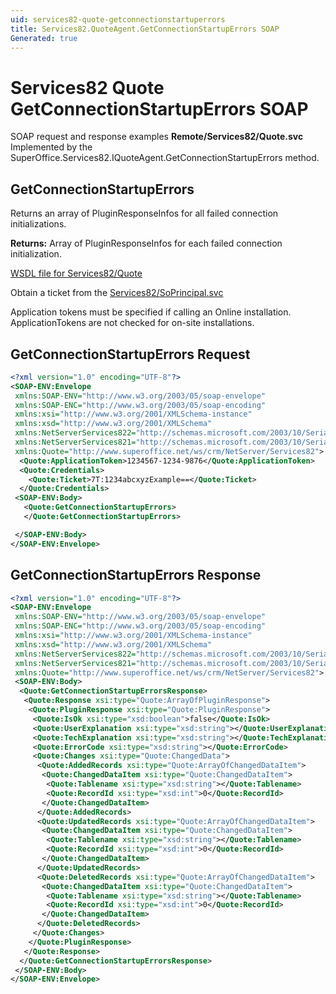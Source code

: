 ```yaml
---
uid: services82-quote-getconnectionstartuperrors
title: Services82.QuoteAgent.GetConnectionStartupErrors SOAP
Generated: true
---
```


# Services82 Quote GetConnectionStartupErrors SOAP

SOAP request and response examples **Remote/Services82/Quote.svc**
Implemented by the <see cref="M:SuperOffice.Services82.IQuoteAgent.GetConnectionStartupErrors">SuperOffice.Services82.IQuoteAgent.GetConnectionStartupErrors</see> method.

## GetConnectionStartupErrors

Returns an array of PluginResponseInfos for all failed connection initializations.


**Returns:** Array of PluginResponseInfos for each failed connection initialization.


[WSDL file for Services82/Quote](../Services82-Quote.md)

Obtain a ticket from the [Services82/SoPrincipal.svc](../SoPrincipal/index.md)

Application tokens must be specified if calling an Online installation. ApplicationTokens are not checked for on-site installations.

## GetConnectionStartupErrors Request

```xml
<?xml version="1.0" encoding="UTF-8"?>
<SOAP-ENV:Envelope
 xmlns:SOAP-ENV="http://www.w3.org/2003/05/soap-envelope"
 xmlns:SOAP-ENC="http://www.w3.org/2003/05/soap-encoding"
 xmlns:xsi="http://www.w3.org/2001/XMLSchema-instance"
 xmlns:xsd="http://www.w3.org/2001/XMLSchema"
 xmlns:NetServerServices822="http://schemas.microsoft.com/2003/10/Serialization/Arrays"
 xmlns:NetServerServices821="http://schemas.microsoft.com/2003/10/Serialization/"
 xmlns:Quote="http://www.superoffice.net/ws/crm/NetServer/Services82">
  <Quote:ApplicationToken>1234567-1234-9876</Quote:ApplicationToken>
  <Quote:Credentials>
    <Quote:Ticket>7T:1234abcxyzExample==</Quote:Ticket>
  </Quote:Credentials>
 <SOAP-ENV:Body>
   <Quote:GetConnectionStartupErrors>
   </Quote:GetConnectionStartupErrors>

 </SOAP-ENV:Body>
</SOAP-ENV:Envelope>

```


## GetConnectionStartupErrors Response

```xml
<?xml version="1.0" encoding="UTF-8"?>
<SOAP-ENV:Envelope
 xmlns:SOAP-ENV="http://www.w3.org/2003/05/soap-envelope"
 xmlns:SOAP-ENC="http://www.w3.org/2003/05/soap-encoding"
 xmlns:xsi="http://www.w3.org/2001/XMLSchema-instance"
 xmlns:xsd="http://www.w3.org/2001/XMLSchema"
 xmlns:NetServerServices822="http://schemas.microsoft.com/2003/10/Serialization/Arrays"
 xmlns:NetServerServices821="http://schemas.microsoft.com/2003/10/Serialization/"
 xmlns:Quote="http://www.superoffice.net/ws/crm/NetServer/Services82">
 <SOAP-ENV:Body>
  <Quote:GetConnectionStartupErrorsResponse>
   <Quote:Response xsi:type="Quote:ArrayOfPluginResponse">
    <Quote:PluginResponse xsi:type="Quote:PluginResponse">
     <Quote:IsOk xsi:type="xsd:boolean">false</Quote:IsOk>
     <Quote:UserExplanation xsi:type="xsd:string"></Quote:UserExplanation>
     <Quote:TechExplanation xsi:type="xsd:string"></Quote:TechExplanation>
     <Quote:ErrorCode xsi:type="xsd:string"></Quote:ErrorCode>
     <Quote:Changes xsi:type="Quote:ChangedData">
      <Quote:AddedRecords xsi:type="Quote:ArrayOfChangedDataItem">
       <Quote:ChangedDataItem xsi:type="Quote:ChangedDataItem">
        <Quote:Tablename xsi:type="xsd:string"></Quote:Tablename>
        <Quote:RecordId xsi:type="xsd:int">0</Quote:RecordId>
       </Quote:ChangedDataItem>
      </Quote:AddedRecords>
      <Quote:UpdatedRecords xsi:type="Quote:ArrayOfChangedDataItem">
       <Quote:ChangedDataItem xsi:type="Quote:ChangedDataItem">
        <Quote:Tablename xsi:type="xsd:string"></Quote:Tablename>
        <Quote:RecordId xsi:type="xsd:int">0</Quote:RecordId>
       </Quote:ChangedDataItem>
      </Quote:UpdatedRecords>
      <Quote:DeletedRecords xsi:type="Quote:ArrayOfChangedDataItem">
       <Quote:ChangedDataItem xsi:type="Quote:ChangedDataItem">
        <Quote:Tablename xsi:type="xsd:string"></Quote:Tablename>
        <Quote:RecordId xsi:type="xsd:int">0</Quote:RecordId>
       </Quote:ChangedDataItem>
      </Quote:DeletedRecords>
     </Quote:Changes>
    </Quote:PluginResponse>
   </Quote:Response>
  </Quote:GetConnectionStartupErrorsResponse>
 </SOAP-ENV:Body>
</SOAP-ENV:Envelope>

```

